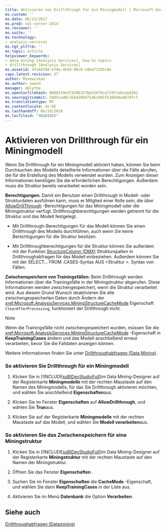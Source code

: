 ```yaml
---
title: Aktivieren von Drillthrough für ein Miningmodell | Microsoft Docs
ms.custom: ''
ms.date: 06/13/2017
ms.prod: sql-server-2014
ms.reviewer: ''
ms.suite: ''
ms.technology:
- analysis-services
ms.tgt_pltfrm: ''
ms.topic: article
helpviewer_keywords:
- data mining [Analysis Services], how-to topics
- drillthrough [Analysis Services]
ms.assetid: 4fa44f60-ef9a-4b59-98c0-c0baf1195c8e
caps.latest.revision: 27
author: Minewiskan
ms.author: owend
manager: mblythe
ms.openlocfilehash: 0086339e2f4286257b6236f8caf297ce8cded202
ms.sourcegitcommit: 5dd5cad0c1bbd308471d6c885f516948ad67dfcf
ms.translationtype: MT
ms.contentlocale: de-DE
ms.lasthandoff: 06/19/2018
ms.locfileid: "36161925"
---
```

# <a name="enable-drillthrough-for-a-mining-model"></a>Aktivieren von Drillthrough für ein Miningmodell
  Wenn Sie Drillthrough für ein Miningmodell aktiviert haben, können Sie beim Durchsuchen des Modells detaillierte Informationen über die Fälle abrufen, die für die Erstellung des Modells verwendet wurden. Zum Anzeigen dieser Informationen benötigen Sie die erforderlichen Berechtigungen. Außerdem muss die Struktur bereits verarbeitet worden sein.  
  
 **Berechtigungen:** Damit ein Benutzer einen Drillthrough in Modell- oder Strukturdaten ausführen kann, muss er Mitglied einer Rolle sein, die über [AllowDrillThrough](../scripting/properties/allowdrillthrough-element-assl.md) -Berechtigungen für das Miningmodell oder die Miningstruktur verfügt. Drillthroughberechtigungen werden getrennt für die Struktur und das Modell festgelegt.  
  
-   Mit Drillthrough-Berechtigungen für das Modell können Sie einen Drillthrough des Modells durchführen, auch wenn Sie keine Berechtigungen für die Struktur besitzen.  
  
-   Mit Drillthroughberechtigungen für die Struktur können Sie außerdem mit der Funktion [StructureColumn &#40;DMX&#41;](/sql/dmx/structurecolumn-dmx) Strukturspalten in Drillthroughabfragen für das Modell einbeziehen. Außerdem können Sie mit der SELECT… FROM <structure>.CASES-Syntax AUS \<Struktur >. Syntax von Fällen.  
  
 **Zwischenspeichern von Trainingsfällen:** Beim Drillthrough werden Informationen über die Trainingsfälle in der Miningstruktur abgerufen. Diese Informationen werden zwischengespeichert, wenn die Struktur verarbeitet wird. Aus diesem Grund Wunsch deaktivieren Sie alle zwischengespeicherten Daten durch Ändern der <xref:Microsoft.AnalysisServices.MiningStructureCacheMode> Eigenschaft `ClearAfterProcessing`, funktioniert der Drillthrough nicht.  
  
> [!NOTE]  
>  Wenn die Trainingsfälle nicht zwischengespeichert wurden, müssen Sie die <xref:Microsoft.AnalysisServices.MiningStructureCacheMode> -Eigenschaft in **KeepTrainingCases** ändern und das Modell anschließend erneut verarbeiten, bevor Sie die Falldaten anzeigen können.  
  
 Weitere Informationen finden Sie unter [Drillthroughabfragen &#40;Data Mining&#41;](drillthrough-queries-data-mining.md).  
  
### <a name="to-enable-drillthrough-on-a-mining-model"></a>So aktivieren Sie Drillthrough für ein Miningmodell  
  
1.  Klicken Sie in [!INCLUDE[ssBIDevStudioFull](../../includes/ssbidevstudiofull-md.md)]im Data Mining-Designer auf der Registerkarte **Miningmodelle** mit der rechten Maustaste auf den Namen des Miningmodells, für das Sie Drillthrough aktivieren möchten, und wählen Sie anschließend **Eigenschaften**aus.  
  
2.  Klicken Sie im Fenster **Eigenschaften** auf **AllowDrillthrough**, und wählen Sie **True**aus.  
  
3.  Klicken Sie auf der Registerkarte **Miningmodelle** mit der rechten Maustaste auf das Modell, und wählen Sie **Modell verarbeiten**aus.  
  
### <a name="to-enable-caching-for-a-mining-structure"></a>So aktivieren Sie das Zwischenspeichern für eine Miningstruktur  
  
1.  Klicken Sie in [!INCLUDE[ssBIDevStudioFull](../../includes/ssbidevstudiofull-md.md)]im Data Mining-Designer auf der Registerkarte **Miningstruktur** mit der rechten Maustaste auf den Namen der Miningstruktur.  
  
2.  Öffnen Sie das Fenster **Eigenschaften** .  
  
3.  Suchen Sie im Fenster **Eigenschaften** die **CacheMode** -Eigenschaft, und wählen Sie dann **KeepTrainingCases** in der Liste aus.  
  
4.  Aktivieren Sie im Menü **Datenbank** die Option **Verarbeiten**.  
  
## <a name="see-also"></a>Siehe auch  
 [Drillthroughabfragen &#40;Datamining&#41;](drillthrough-queries-data-mining.md)  
  
  

